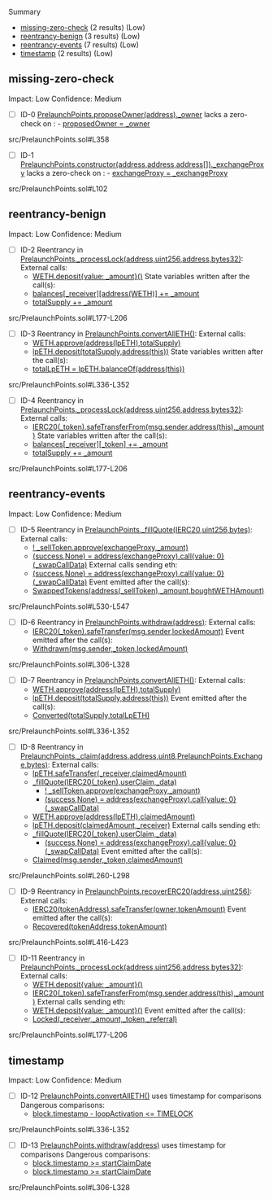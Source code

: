 Summary
 - [missing-zero-check](#missing-zero-check) (2 results) (Low)
 - [reentrancy-benign](#reentrancy-benign) (3 results) (Low)
 - [reentrancy-events](#reentrancy-events) (7 results) (Low)
 - [timestamp](#timestamp) (2 results) (Low)
 
## missing-zero-check
Impact: Low
Confidence: Medium
 - [ ] ID-0
[PrelaunchPoints.proposeOwner(address)._owner](src/PrelaunchPoints.sol#L358) lacks a zero-check on :
		- [proposedOwner = _owner](src/PrelaunchPoints.sol#L359)

src/PrelaunchPoints.sol#L358


 - [ ] ID-1
[PrelaunchPoints.constructor(address,address,address[])._exchangeProxy](src/PrelaunchPoints.sol#L102) lacks a zero-check on :
		- [exchangeProxy = _exchangeProxy](src/PrelaunchPoints.sol#L104)

src/PrelaunchPoints.sol#L102


## reentrancy-benign
Impact: Low
Confidence: Medium
 - [ ] ID-2
Reentrancy in [PrelaunchPoints._processLock(address,uint256,address,bytes32)](src/PrelaunchPoints.sol#L177-L206):
	External calls:
	- [WETH.deposit{value: _amount}()](src/PrelaunchPoints.sol#L190)
	State variables written after the call(s):
	- [balances[_receiver][address(WETH)] += _amount](src/PrelaunchPoints.sol#L192)
	- [totalSupply += _amount](src/PrelaunchPoints.sol#L191)

src/PrelaunchPoints.sol#L177-L206


 - [ ] ID-3
Reentrancy in [PrelaunchPoints.convertAllETH()](src/PrelaunchPoints.sol#L336-L352):
	External calls:
	- [WETH.approve(address(lpETH),totalSupply)](src/PrelaunchPoints.sol#L342)
	- [lpETH.deposit(totalSupply,address(this))](src/PrelaunchPoints.sol#L343)
	State variables written after the call(s):
	- [totalLpETH = lpETH.balanceOf(address(this))](src/PrelaunchPoints.sol#L346)

src/PrelaunchPoints.sol#L336-L352


 - [ ] ID-4
Reentrancy in [PrelaunchPoints._processLock(address,uint256,address,bytes32)](src/PrelaunchPoints.sol#L177-L206):
	External calls:
	- [IERC20(_token).safeTransferFrom(msg.sender,address(this),_amount)](src/PrelaunchPoints.sol#L197)
	State variables written after the call(s):
	- [balances[_receiver][_token] += _amount](src/PrelaunchPoints.sol#L202)
	- [totalSupply += _amount](src/PrelaunchPoints.sol#L200)

src/PrelaunchPoints.sol#L177-L206


## reentrancy-events
Impact: Low
Confidence: Medium
 - [ ] ID-5
Reentrancy in [PrelaunchPoints._fillQuote(IERC20,uint256,bytes)](src/PrelaunchPoints.sol#L530-L547):
	External calls:
	- [! _sellToken.approve(exchangeProxy,_amount)](src/PrelaunchPoints.sol#L534)
	- [(success,None) = address(exchangeProxy).call{value: 0}(_swapCallData)](src/PrelaunchPoints.sol#L538)
	External calls sending eth:
	- [(success,None) = address(exchangeProxy).call{value: 0}(_swapCallData)](src/PrelaunchPoints.sol#L538)
	Event emitted after the call(s):
	- [SwappedTokens(address(_sellToken),_amount,boughtWETHAmount)](src/PrelaunchPoints.sol#L546)

src/PrelaunchPoints.sol#L530-L547


 - [ ] ID-6
Reentrancy in [PrelaunchPoints.withdraw(address)](src/PrelaunchPoints.sol#L306-L328):
	External calls:
	- [IERC20(_token).safeTransfer(msg.sender,lockedAmount)](src/PrelaunchPoints.sol#L325)
	Event emitted after the call(s):
	- [Withdrawn(msg.sender,_token,lockedAmount)](src/PrelaunchPoints.sol#L327)

src/PrelaunchPoints.sol#L306-L328


 - [ ] ID-7
Reentrancy in [PrelaunchPoints.convertAllETH()](src/PrelaunchPoints.sol#L336-L352):
	External calls:
	- [WETH.approve(address(lpETH),totalSupply)](src/PrelaunchPoints.sol#L342)
	- [lpETH.deposit(totalSupply,address(this))](src/PrelaunchPoints.sol#L343)
	Event emitted after the call(s):
	- [Converted(totalSupply,totalLpETH)](src/PrelaunchPoints.sol#L351)

src/PrelaunchPoints.sol#L336-L352


 - [ ] ID-8
Reentrancy in [PrelaunchPoints._claim(address,address,uint8,PrelaunchPoints.Exchange,bytes)](src/PrelaunchPoints.sol#L260-L298):
	External calls:
	- [lpETH.safeTransfer(_receiver,claimedAmount)](src/PrelaunchPoints.sol#L281)
	- [_fillQuote(IERC20(_token),userClaim,_data)](src/PrelaunchPoints.sol#L290)
		- [! _sellToken.approve(exchangeProxy,_amount)](src/PrelaunchPoints.sol#L534)
		- [(success,None) = address(exchangeProxy).call{value: 0}(_swapCallData)](src/PrelaunchPoints.sol#L538)
	- [WETH.approve(address(lpETH),claimedAmount)](src/PrelaunchPoints.sol#L294)
	- [lpETH.deposit(claimedAmount,_receiver)](src/PrelaunchPoints.sol#L295)
	External calls sending eth:
	- [_fillQuote(IERC20(_token),userClaim,_data)](src/PrelaunchPoints.sol#L290)
		- [(success,None) = address(exchangeProxy).call{value: 0}(_swapCallData)](src/PrelaunchPoints.sol#L538)
	Event emitted after the call(s):
	- [Claimed(msg.sender,_token,claimedAmount)](src/PrelaunchPoints.sol#L297)

src/PrelaunchPoints.sol#L260-L298


 - [ ] ID-9
Reentrancy in [PrelaunchPoints.recoverERC20(address,uint256)](src/PrelaunchPoints.sol#L416-L423):
	External calls:
	- [IERC20(tokenAddress).safeTransfer(owner,tokenAmount)](src/PrelaunchPoints.sol#L420)
	Event emitted after the call(s):
	- [Recovered(tokenAddress,tokenAmount)](src/PrelaunchPoints.sol#L422)

src/PrelaunchPoints.sol#L416-L423

 
 - [ ] ID-11
Reentrancy in [PrelaunchPoints._processLock(address,uint256,address,bytes32)](src/PrelaunchPoints.sol#L177-L206):
	External calls:
	- [WETH.deposit{value: _amount}()](src/PrelaunchPoints.sol#L190)
	- [IERC20(_token).safeTransferFrom(msg.sender,address(this),_amount)](src/PrelaunchPoints.sol#L197)
	External calls sending eth:
	- [WETH.deposit{value: _amount}()](src/PrelaunchPoints.sol#L190)
	Event emitted after the call(s):
	- [Locked(_receiver,_amount,_token,_referral)](src/PrelaunchPoints.sol#L205)

src/PrelaunchPoints.sol#L177-L206


## timestamp
Impact: Low
Confidence: Medium
 - [ ] ID-12
[PrelaunchPoints.convertAllETH()](src/PrelaunchPoints.sol#L336-L352) uses timestamp for comparisons
	Dangerous comparisons:
	- [block.timestamp - loopActivation <= TIMELOCK](src/PrelaunchPoints.sol#L337)

src/PrelaunchPoints.sol#L336-L352


 - [ ] ID-13
[PrelaunchPoints.withdraw(address)](src/PrelaunchPoints.sol#L306-L328) uses timestamp for comparisons
	Dangerous comparisons:
	- [block.timestamp >= startClaimDate](src/PrelaunchPoints.sol#L308)
	- [block.timestamp >= startClaimDate](src/PrelaunchPoints.sol#L320)

src/PrelaunchPoints.sol#L306-L328


